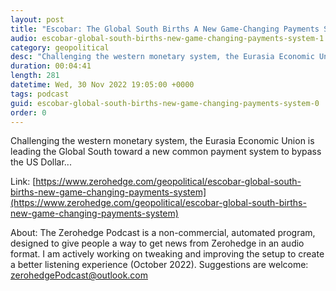 ```yaml
---
layout: post
title: "Escobar: The Global South Births A New Game-Changing Payments System"
audio: escobar-global-south-births-new-game-changing-payments-system-1
category: geopolitical
desc: "Challenging the western monetary system, the Eurasia Economic Union is leading the Global South toward a new common payment system to bypass the US Dollar..."
duration: 00:04:41
length: 281
datetime: Wed, 30 Nov 2022 19:05:00 +0000
tags: podcast
guid: escobar-global-south-births-new-game-changing-payments-system-0
order: 0
---
```

Challenging the western monetary system, the Eurasia Economic Union is leading the Global South toward a new common payment system to bypass the US Dollar...

Link: [https://www.zerohedge.com/geopolitical/escobar-global-south-births-new-game-changing-payments-system](https://www.zerohedge.com/geopolitical/escobar-global-south-births-new-game-changing-payments-system)

About: The Zerohedge Podcast is a non-commercial, automated program, designed to give people a way to get news from Zerohedge in an audio format.  I am actively working on tweaking and improving the setup to create a better listening experience (October 2022).  Suggestions are welcome: [zerohedgePodcast@outlook.com](mailto:zerohedgePodcast@outlook.com)